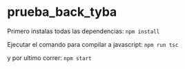 # prueba_back_tyba

Primero instalas todas las dependencias:
``npm install``

Ejecutar el comando para compilar a javascript:
``npm run tsc``

y por ultimo correr:
``npm start``